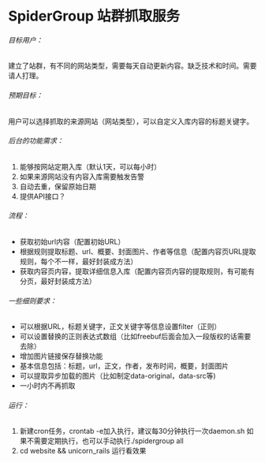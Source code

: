 SpiderGroup 站群抓取服务
=============

###### 目标用户：
建立了站群，有不同的网站类型，需要每天自动更新内容。缺乏技术和时间。需要请人打理。

###### 预期目标：
用户可以选择抓取的来源网站（网站类型），可以自定义入库内容的标题关键字。

###### 后台的功能需求：
1. 能够按网站定期入库（默认1天，可以每小时）
2. 如果来源网站没有内容入库需要触发告警
3. 自动去重，保留原始日期
4. 提供API接口？

###### 流程：
* 获取初始url内容（配置初始URL）
* 根据规则提取标题、url、概要、封面图片、作者等信息（配置内容页URL提取规则，每个不一样，最好封装成方法）
* 获取内容页内容，提取详细信息入库（配置内容页内容的提取规则，有可能有分页，最好封装成方法）

###### 一些细则要求：
* 可以根据URL，标题关键字，正文关键字等信息设置filter（正则）
* 可以设置替换的正则表达式数组（比如freebuf后面会加入一段版权的话需要去除）
* 增加图片链接保存替换功能
* 基本信息包括：标题，url，正文，作者，发布时间，概要，封面图片
* 可以提取异步加载的图片（比如制定data-original，data-src等)
* 一小时内不再抓取

###### 运行：
1. 新建cron任务，crontab -e加入执行，建议每30分钟执行一次daemon.sh
  如果不需要定期执行，也可以手动执行./spidergroup all
2. cd website && unicorn_rails 运行看效果
